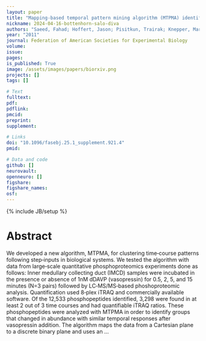 ```yaml
---
layout: paper
title: "Mapping‐based temporal pattern mining algorithm (MTPMA) identifies unique clusters of phosphopeptides regulated by vasopressin in collecting duct"
nickname: 2024-04-16-bottenhorn-salo-diva
authors: "Saeed, Fahad; Hoffert, Jason; Pisitkun, Trairak; Knepper, Mark; "
year: "2011"
journal: Federation of American Societies for Experimental Biology
volume: 
issue:
pages: 
is_published: True
image: /assets/images/papers/biorxiv.png
projects: []
tags: []

# Text
fulltext:
pdf:
pdflink:
pmcid:
preprint: 
supplement:

# Links
doi: "10.1096/fasebj.25.1_supplement.921.4"
pmid:

# Data and code
github: []
neurovault:
openneuro: []
figshare:
figshare_names:
osf:
---
```

{% include JB/setup %}

# Abstract

We developed a new algorithm, MTPMA, for clustering time‐course patterns following step‐inputs in biological systems. We tested the algorithm with data from large‐scale quantitative phosphoproteomics experiments done as follows: Inner medullary collecting duct (IMCD) samples were incubated in the presence or absence of 1nM dDAVP (vasopressin) for 0.5, 2, 5, and 15 minutes (N=3 pairs) followed by LC‐MS/MS‐based phoshoproteomic analysis. Quantification used 8‐plex iTRAQ and commercially available software. Of the 12,533 phosphopeptides identified, 3,298 were found in at least 2 out of 3 time courses and had quantifiable iTRAQ ratios. These phosphopeptides were analyzed with MTPMA in order to identify groups that changed in abundance with similar temporal responses after vasopressin addition. The algorithm maps the data from a Cartesian plane to a discrete binary plane and uses an …
